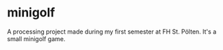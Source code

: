 # minigolf
A processing project made during my first semester at FH St. Pölten. It's a small minigolf game.
